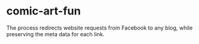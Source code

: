 # comic-art-fun
The process redirects website requests from Facebook to any blog, while preserving the meta data for each link.
